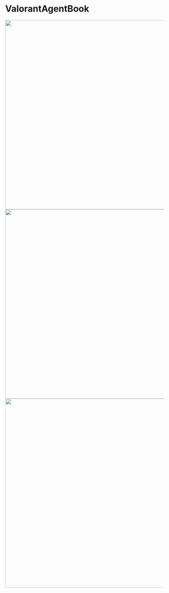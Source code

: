 # ValorantAgentBook


<img src="https://user-images.githubusercontent.com/108834218/218794961-d1618642-b969-445e-9388-bf5f9d292d61.png" witdh="300" height="600">
<img src="https://user-images.githubusercontent.com/108834218/218794985-d25b626d-f842-47a8-ab37-b32894f177b6.png" witdh="300" height="600">
<img src="https://user-images.githubusercontent.com/108834218/218794992-168da7ee-6804-4ff0-b12c-48737074f5b5.gif" witdh="300" height="600">
